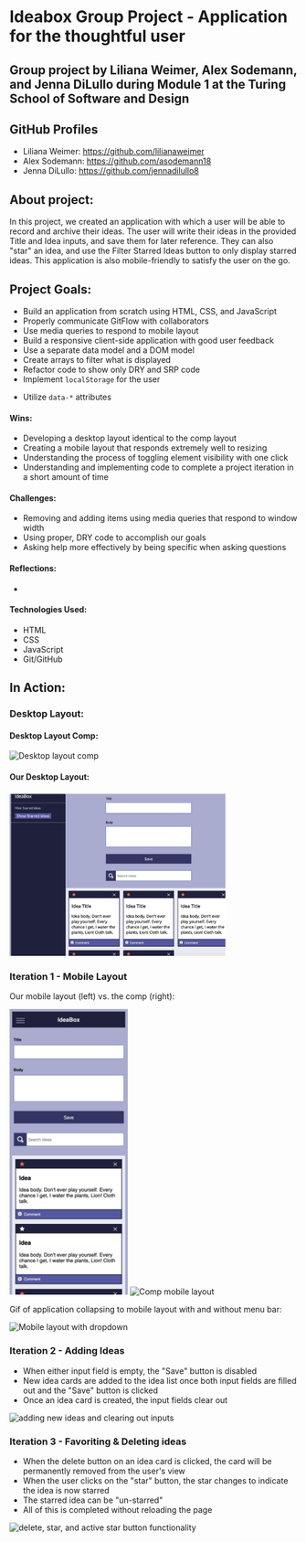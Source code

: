 # Ideabox Group Project - Application for the thoughtful user

## Group project by Liliana Weimer, Alex Sodemann, and Jenna DiLullo during Module 1 at the Turing School of Software and Design

## GitHub Profiles
- Liliana Weimer: https://github.com/lilianaweimer
- Alex Sodemann: https://github.com/asodemann18
- Jenna DiLullo: https://github.com/jennadilullo8

## About project:
In this project, we created an application with which a user will be able to record and archive their ideas. The user will write their ideas in the provided Title and Idea inputs, and save them for later reference. They can also "star" an idea, and use the Filter Starred Ideas button to only display starred ideas. This application is also mobile-friendly to satisfy the user on the go.

## Project Goals:

- Build an application from scratch using HTML, CSS, and JavaScript
- Properly communicate GitFlow with collaborators
- Use media queries to respond to mobile layout
- Build a responsive client-side application with good user feedback
- Use a separate data model and a DOM model
- Create arrays to filter what is displayed
- Refactor code to show only DRY and SRP code
- Implement `localStorage` for the user
* Utilize `data-*` attributes


#### Wins:

- Developing a desktop layout identical to the comp layout
- Creating a mobile layout that responds extremely well to resizing
- Understanding the process of toggling element visibility with one click
- Understanding and implementing code to complete a project iteration in a short amount of time

#### Challenges:

- Removing and adding items using media queries that respond to window width
- Using proper, DRY code to accomplish our goals
- Asking help more effectively by being specific when asking questions


#### Reflections:

-

#### Technologies Used:

- HTML
- CSS
- JavaScript
- Git/GitHub

## In Action:

### Desktop Layout:

#### Desktop Layout Comp:

<img src="https://frontend.turing.io/projects/module-1/assets/ideabox-group/desktop.jpg" alt="Desktop layout comp" height=auto width=75%/>

#### Our Desktop Layout:

<img src="/images/Desktop-layout.png" alt="Our desktop layout" height=auto width=75%/>


### Iteration 1 - Mobile Layout

Our mobile layout (left) vs. the comp (right):

<img src="/images/Our-Mobile-Layout.png" alt="Our mobile layout" height=500px width=auto/>
<img src="https://user-images.githubusercontent.com/53405028/67904505-2d655e80-fb34-11e9-930b-a920fb2b325e.jpg" alt="Comp mobile layout" height=500px width=auto/>


Gif of application collapsing to mobile layout with and without menu bar:

<img src="http://g.recordit.co/3OmCWqEGD7.gif" alt="Mobile layout with dropdown" height=auto width=75%/>

### Iteration 2 - Adding Ideas

- When either input field is empty, the "Save" button is disabled
- New idea cards are added to the idea list once both input fields are filled out and the "Save" button is clicked
- Once an idea card is created, the input fields clear out

<img src="http://g.recordit.co/9ievjfU2h2.gif" alt="adding new ideas and clearing out inputs" height=auto width=75%/>

### Iteration 3 - Favoriting & Deleting ideas

- When the delete button on an idea card is clicked, the card will be permanently removed from the user's view
- When the user clicks on the "star" button, the star changes to indicate the idea is now starred
- The starred idea can be "un-starred"
- All of this is completed without reloading the page

<img src="http://g.recordit.co/lKJIm2RusO.gif" alt="delete, star, and active star button functionality" height=auto width=75%/>
